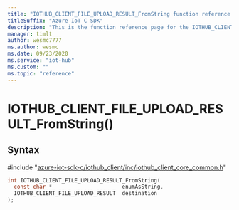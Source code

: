 ```yaml
---                             
title: "IOTHUB_CLIENT_FILE_UPLOAD_RESULT_FromString function reference | Microsoft Docs" 
titleSuffix: "Azure IoT C SDK"            
description: "This is the function reference page for the IOTHUB_CLIENT_FILE_UPLOAD_RESULT_FromString() function in the Azure IoT C SDK. This SDK is used with Azure IoT Hub and Azure IoT Hub Device Provisioning Service"            
manager: timlt                 
author: wesmc7777              
ms.author: wesmc               
ms.date: 09/23/2020                    
ms.service: "iot-hub"             
ms.custom: ""                
ms.topic: "reference"        
---                            
```


# IOTHUB_CLIENT_FILE_UPLOAD_RESULT_FromString()

## Syntax

\#include "[azure-iot-sdk-c/iothub_client/inc/iothub_client_core_common.h](../iothub-client-core-common-h.md)"  
```C
int IOTHUB_CLIENT_FILE_UPLOAD_RESULT_FromString(
  const char *                      enumAsString,
  IOTHUB_CLIENT_FILE_UPLOAD_RESULT  destination
);
```

